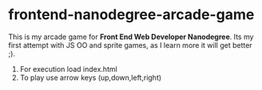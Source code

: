 frontend-nanodegree-arcade-game
===============================

This is my arcade game for **Front End Web Developer Nanodegree**. Its my first attempt with JS OO and sprite games, as I learn more it will get better ;).
1. For execution load index.html
2. To play use arrow keys (up,down,left,right)

